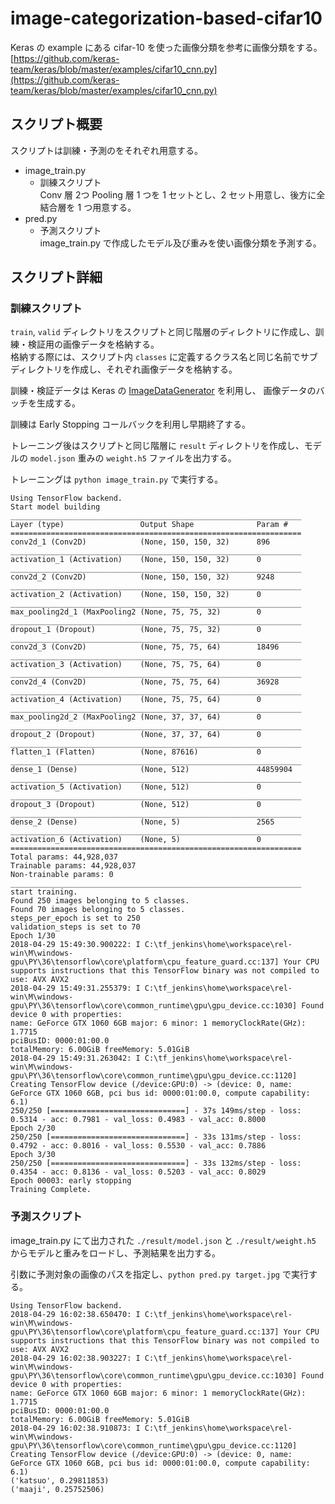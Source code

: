 # image-categorization-based-cifar10

Keras の example にある cifar-10 を使った画像分類を参考に画像分類をする。  
[https://github.com/keras-team/keras/blob/master/examples/cifar10_cnn.py](https://github.com/keras-team/keras/blob/master/examples/cifar10_cnn.py)

## スクリプト概要

スクリプトは訓練・予測のをそれぞれ用意する。

- image_train.py
  - 訓練スクリプト  
  Conv 層 2つ Pooling 層 1 つを 1 セットとし、2 セット用意し、後方に全結合層を 1 つ用意する。
- pred.py
  - 予測スクリプト  
  image_train.py で作成したモデル及び重みを使い画像分類を予測する。

## スクリプト詳細

### 訓練スクリプト

`train`, `valid` ディレクトリをスクリプトと同じ階層のディレクトリに作成し、訓練・検証用の画像データを格納する。  
格納する際には、スクリプト内 `classes` に定義するクラス名と同じ名前でサブディレクトリを作成し、それぞれ画像データを格納する。

訓練・検証データは Keras の [ImageDataGenerator](https://keras.io/ja/preprocessing/image/) を利用し、 画像データのバッチを生成する。

訓練は Early Stopping コールバックを利用し早期終了する。

トレーニング後はスクリプトと同じ階層に `result` ディレクトリを作成し、モデルの `model.json` 重みの `weight.h5` ファイルを出力する。

トレーニングは `python image_train.py` で実行する。

```
Using TensorFlow backend.
Start model building
_________________________________________________________________
Layer (type)                 Output Shape              Param #
=================================================================
conv2d_1 (Conv2D)            (None, 150, 150, 32)      896
_________________________________________________________________
activation_1 (Activation)    (None, 150, 150, 32)      0
_________________________________________________________________
conv2d_2 (Conv2D)            (None, 150, 150, 32)      9248
_________________________________________________________________
activation_2 (Activation)    (None, 150, 150, 32)      0
_________________________________________________________________
max_pooling2d_1 (MaxPooling2 (None, 75, 75, 32)        0
_________________________________________________________________
dropout_1 (Dropout)          (None, 75, 75, 32)        0
_________________________________________________________________
conv2d_3 (Conv2D)            (None, 75, 75, 64)        18496
_________________________________________________________________
activation_3 (Activation)    (None, 75, 75, 64)        0
_________________________________________________________________
conv2d_4 (Conv2D)            (None, 75, 75, 64)        36928
_________________________________________________________________
activation_4 (Activation)    (None, 75, 75, 64)        0
_________________________________________________________________
max_pooling2d_2 (MaxPooling2 (None, 37, 37, 64)        0
_________________________________________________________________
dropout_2 (Dropout)          (None, 37, 37, 64)        0
_________________________________________________________________
flatten_1 (Flatten)          (None, 87616)             0
_________________________________________________________________
dense_1 (Dense)              (None, 512)               44859904
_________________________________________________________________
activation_5 (Activation)    (None, 512)               0
_________________________________________________________________
dropout_3 (Dropout)          (None, 512)               0
_________________________________________________________________
dense_2 (Dense)              (None, 5)                 2565
_________________________________________________________________
activation_6 (Activation)    (None, 5)                 0
=================================================================
Total params: 44,928,037
Trainable params: 44,928,037
Non-trainable params: 0
_________________________________________________________________
start training.
Found 250 images belonging to 5 classes.
Found 70 images belonging to 5 classes.
steps_per_epoch is set to 250
validation_steps is set to 70
Epoch 1/30
2018-04-29 15:49:30.900222: I C:\tf_jenkins\home\workspace\rel-win\M\windows-gpu\PY\36\tensorflow\core\platform\cpu_feature_guard.cc:137] Your CPU supports instructions that this TensorFlow binary was not compiled to use: AVX AVX2
2018-04-29 15:49:31.255379: I C:\tf_jenkins\home\workspace\rel-win\M\windows-gpu\PY\36\tensorflow\core\common_runtime\gpu\gpu_device.cc:1030] Found device 0 with properties:
name: GeForce GTX 1060 6GB major: 6 minor: 1 memoryClockRate(GHz): 1.7715
pciBusID: 0000:01:00.0
totalMemory: 6.00GiB freeMemory: 5.01GiB
2018-04-29 15:49:31.263042: I C:\tf_jenkins\home\workspace\rel-win\M\windows-gpu\PY\36\tensorflow\core\common_runtime\gpu\gpu_device.cc:1120] Creating TensorFlow device (/device:GPU:0) -> (device: 0, name: GeForce GTX 1060 6GB, pci bus id: 0000:01:00.0, compute capability: 6.1)
250/250 [==============================] - 37s 149ms/step - loss: 0.5314 - acc: 0.7981 - val_loss: 0.4983 - val_acc: 0.8000
Epoch 2/30
250/250 [==============================] - 33s 131ms/step - loss: 0.4792 - acc: 0.8016 - val_loss: 0.5530 - val_acc: 0.7886
Epoch 3/30
250/250 [==============================] - 33s 132ms/step - loss: 0.4354 - acc: 0.8136 - val_loss: 0.5203 - val_acc: 0.8029
Epoch 00003: early stopping
Training Complete.
```

### 予測スクリプト

image_train.py にて出力された `./result/model.json` と `./result/weight.h5` からモデルと重みをロードし、予測結果を出力する。

引数に予測対象の画像のパスを指定し、`python pred.py target.jpg` で実行する。

```
Using TensorFlow backend.
2018-04-29 16:02:38.650470: I C:\tf_jenkins\home\workspace\rel-win\M\windows-gpu\PY\36\tensorflow\core\platform\cpu_feature_guard.cc:137] Your CPU supports instructions that this TensorFlow binary was not compiled to use: AVX AVX2
2018-04-29 16:02:38.903227: I C:\tf_jenkins\home\workspace\rel-win\M\windows-gpu\PY\36\tensorflow\core\common_runtime\gpu\gpu_device.cc:1030] Found device 0 with properties:
name: GeForce GTX 1060 6GB major: 6 minor: 1 memoryClockRate(GHz): 1.7715
pciBusID: 0000:01:00.0
totalMemory: 6.00GiB freeMemory: 5.01GiB
2018-04-29 16:02:38.910873: I C:\tf_jenkins\home\workspace\rel-win\M\windows-gpu\PY\36\tensorflow\core\common_runtime\gpu\gpu_device.cc:1120] Creating TensorFlow device (/device:GPU:0) -> (device: 0, name: GeForce GTX 1060 6GB, pci bus id: 0000:01:00.0, compute capability: 6.1)
('katsuo', 0.29811853)
('maaji', 0.25752506)
```
